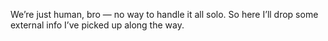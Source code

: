 We’re just human, bro — no way to handle it all solo. So here I’ll drop some external info I’ve picked up along the way.
